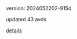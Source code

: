 version: 2024052202-915d

updated 43 avds

[details](https://github.com/0x74f917491bfa7ebfa379/ali_avd_db/blob/master/change_log/2024/05/22/02/915d.txt)